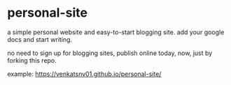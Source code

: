 # personal-site
a simple personal website and easy-to-start blogging site. add your google docs and start writing.

no need to sign up for blogging sites, publish online today, now,  just by forking this repo.


example: https://venkatsnv01.github.io/personal-site/
